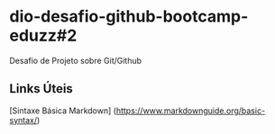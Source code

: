 # dio-desafio-github-bootcamp-eduzz#2
Desafio de Projeto sobre Git/Github

## Links Úteis
[Sintaxe Básica Markdown] (https://www.markdownguide.org/basic-syntax/)
